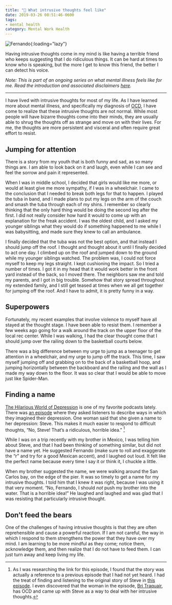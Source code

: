 ```yaml
---
title: "💮 What intrusive thoughts feel like"
date: 2019-03-26 08:51:46-0600
tags:
- mental health
category: Mental Work Health
---
```


![Fernando](https://media.bennorris.com/images/bennorris/uploads/2019/9933398410.png){:loading="lazy"}

Having intrusive thoughts come in my mind is like having a terrible friend who keeps suggesting that I do ridiculous things. It can be hard at times to know who is speaking, but the more I get to know this friend, the better I can detect his voice.

*Note: This is part of an ongoing series on what mental illness feels like for me. Read the introduction and associated disclaimers [here](https://www.bennorris.com/2019/03/18/what-mental-illness-feels-like).*

***

I have lived with intrusive thoughts for most of my life. As I have learned more about mental illness, and specifically my diagnosis of [OCD](https://iocdf.org/about-ocd/), I have come to realize that these intrusive thoughts are not normal. While most people will have bizarre thoughts come into their minds, they are usually able to shrug the thoughts off as strange and move on with their lives. For me, the thoughts are more persistent and visceral and often require great effort to resist.

## Jumping for attention

There is a story from my youth that is both funny and sad, as so many things are. I am able to look back on it and laugh, even while I can see and feel the sorrow and pain it represented.

When I was in middle school, I decided that girls would like me more, or would at least give me more sympathy, if I was in a wheelchair. I came to the conclusion that I needed to break both legs for that to happen. I played the tuba in band, and I made plans to put my legs on the arm of the couch and smash the tuba through each of my shins. I remember so clearly thinking that the only hard thing would be doing the second leg after the first. I did not really consider how hard it would to come up with an explanation for the freak accident. I was the oldest child, and I asked my younger siblings what they would do if something happened to me while I was babysitting, and made sure they knew to call an ambulance.

I finally decided that the tuba was not the best option, and that instead I should jump off the roof. I thought and thought about it until I finally decided to act one day. I climbed up on the roof and jumped down to the ground while my younger siblings watched. The problem was, I could not force myself to keep my legs straight. I kept cushioning the impact. So I tried a number of times. I got it in my head that it would work better in the front yard instead of the back, so I moved there. The neighbors saw me and told my parents, and I got in big trouble. Somehow that story spread throughout my extended family, and I still get teased at times when we all get together for jumping off the roof. And I have to admit, it is pretty funny in a way.

## Superpowers

Fortunately, my recent examples that involve violence to myself have all stayed at the thought stage. I have been able to resist them. I remember a few weeks ago going for a walk around the track on the upper floor of the local rec center. While I was walking, I had the clear thought come that I should jump over the railing down to the basketball courts below.

There was a big difference between my urge to jump as a teenager to get attention in a wheelchair, and my urge to jump off the track. This time, I saw myself jumping off and grabbing on to the back of a basketball hoop, and jumping horizontally between the backboard and the railing and the wall as I made my way down to the floor. It was so clear that I would be able to move just like Spider-Man.

## Finding a name

[The Hilarious World of Depression](http://hilariousworld.org) is one of my favorite podcasts lately. There was [an episode](https://www.apmpodcasts.org/thwod/2017/08/imagine-depression-as-a-person-and-describe-them/) where they asked listeners to describe ways in which they imagined their depression. One woman said that she given a name to her depression: Steve. This makes it much easier to respond to difficult thoughts, “No, Steve! That’s a ridiculous, horrible idea.” [^1]

While I was on a trip recently with my brother in Mexico, I was telling him about Steve, and that I had been thinking of something similar, but did not have a name yet. He suggested Fernando (make sure to roll and exaggerate the “r” and try for a good Mexican accent), and I laughed out loud. It felt like the perfect name because every time I say it or think it, I chuckle a little.

When my brother suggested the name, we were walking around the San Carlos bay, on the edge of the pier. It was so timely to get a name for my intrusive thoughts. I told him that I knew it was right, because I was using it that very moment. “No, Fernando, I should *not* push my brother into the water. That is a horrible idea!” He laughed and laughed and was glad that I was resisting that particularly intrusive thought.

## Don’t feed the bears

One of the challenges of having intrusive thoughts is that they are often reprehensible and cause a powerful reaction. If I am not careful, the way in which I respond to them strengthens the power that they have over my mind. I am learning to be more mindful as they come; notice them, acknowledge them, and then realize that I do not have to feed them. I can just turn away and keep living my life.

[^1]: As I was researching the link for this episode, I found that the story was actually a reference to a previous episode that I had not yet heard. I had the treat of finding and listening to the original story of Steve in [this episode](https://www.apmpodcasts.org/thwod/2017/03/billy-joel-intrusive-thoughts-named-steve-and-nocturnal-carpentry/). I even discovered that the woman in the episode, [Bri Traquair](https://twitter.com/brileigh85), has OCD and came up with Steve as a way to deal with her intrusive thoughts.